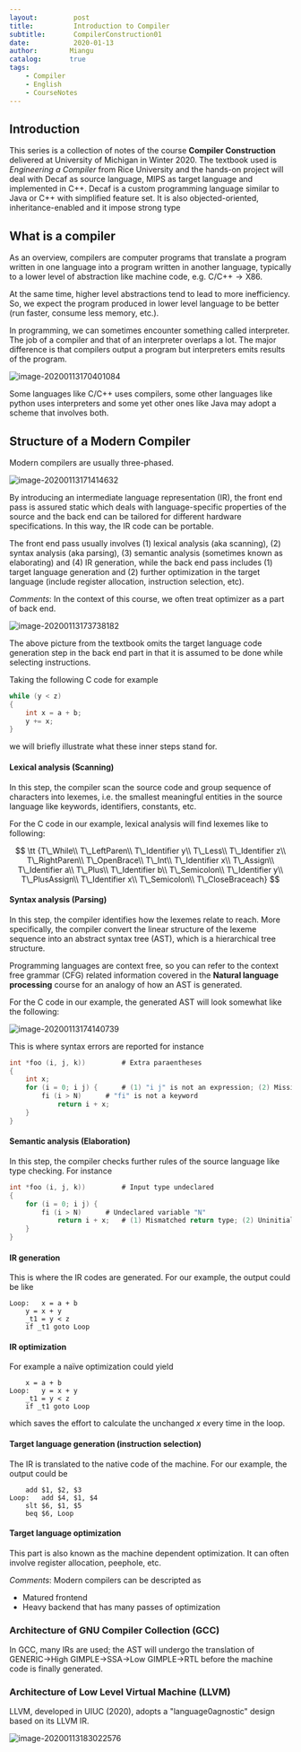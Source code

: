 ```yaml
---
layout:         post
title:          Introduction to Compiler
subtitle:       CompilerConstruction01
date:           2020-01-13
author:        Miangu
catalog:       true
tags:
    - Compiler
    - English
    - CourseNotes
---
```


## Introduction

This series is a collection of notes of the course **Compiler Construction** delivered at University of Michigan in Winter 2020. The textbook used is *Engineering a Compiler* from Rice University and the hands-on project will deal with Decaf as source language, MIPS as target language and implemented in C++. Decaf is a custom programming language similar to Java or C++ with simplified feature set. It is also objected-oriented, inheritance-enabled and it impose strong type

## What is a compiler

As an overview, compilers are computer programs that translate a program written in one language into a program written in another language, typically to a lower level of abstraction like machine code, e.g. $\text{C/C++}\to\text{X86}$.

At the same time, higher level abstractions tend to lead to more inefficiency. So, we expect the program produced in lower level language to be better (run faster, consume less memory, etc.). 

In programming, we can sometimes encounter something called interpreter. The job of a compiler and that of an interpreter overlaps a lot. The major difference is that compilers output a program but interpreters emits results of the program.

![image-20200113170401084](/img/2020011301.png)

Some languages like C/C++ uses compilers, some other languages like python uses interpreters and some yet other ones like Java may adopt a scheme that involves both.

## Structure of a Modern Compiler

Modern compilers are usually three-phased.

![image-20200113171414632](/img/2020011302.png)

By introducing an intermediate language representation (IR), the front end pass is assured static which deals with language-specific properties of the source and the back end can be tailored for different hardware specifications. In this way, the IR code can be portable.

The front end pass usually involves (1) lexical analysis (aka scanning), (2) syntax analysis (aka parsing), (3) semantic analysis (sometimes known as elaborating) and (4) IR generation, while the back end pass includes (1) target language generation and (2) further optimization in the target language (include register allocation, instruction selection, etc).

*Comments*: In the context of this course, we often treat optimizer as a part of back end.

![image-20200113173738182](/img/2020011303.png)

The above picture from the textbook omits the target language code generation step in the back end part in that it is assumed to be done while selecting instructions.

Taking the following C code for example

```C
while (y < z)
{
	int x = a + b;
	y += x;
}
```

we will briefly illustrate what these inner steps stand for.

#### Lexical analysis (Scanning)

In this step, the compiler scan the source code and group sequence of characters into lexemes, i.e. the smallest meaningful entities in the source language like keywords, identifiers, constants, etc. 

For the C code in our example, lexical analysis will find lexemes like to following:

$$
\tt {T\_While\\
T\_LeftParen\\
T\_Identifier y\\
T\_Less\\
T\_Identifier z\\
T\_RightParen\\
T\_OpenBrace\\
T\_Int\\
T\_Identifier x\\
T\_Assign\\
T\_Identifier a\\
T\_Plus\\
T\_Identifier b\\
T\_Semicolon\\
T\_Identifier y\\
T\_PlusAssign\\
T\_Identifier x\\
T\_Semicolon\\
T\_CloseBraceach}
$$

#### Syntax analysis (Parsing)

In this step, the compiler identifies how the lexemes relate to reach. More specifically, the compiler convert the linear structure of the lexeme sequence into an abstract syntax tree (AST), which is a hierarchical tree structure.

Programming languages are context free, so you can refer to the context free grammar (CFG) related information covered in the **Natural language processing** course for an analogy of how an AST is generated.

For the C code in our example, the generated AST will look somewhat like the following:

![image-20200113174140739](/img/2020011304.png)

This is where syntax errors are reported for instance

```C
int *foo (i, j, k))			# Extra paraentheses
{
    int x;
	for (i = 0; i j) {		# (1) "i j" is not an expression; (2) Missing increment
		fi (i > N)		# "fi" is not a keyword
			return i + x;
	}
}
```

#### Semantic analysis (Elaboration)

In this step, the compiler checks further rules of the source language like type checking. For instance

```C
int *foo (i, j, k))			# Input type undeclared
{
	for (i = 0; i j) {
		fi (i > N)		# Undeclared variable "N"
			return i + x;	# (1) Mismatched return type; (2) Uninitialized variable "x" used
	}
}
```

#### IR generation

This is where the IR codes are generated. For our example, the output could be like

```assembly
Loop:	x = a + b
	y = x + y
	_t1 = y < z
	if _t1 goto Loop
```

#### IR optimization

For example a naïve optimization could yield

```assembly
	x = a + b
Loop:	y = x + y
	_t1 = y < z
	if _t1 goto Loop
```

which saves the effort to calculate the unchanged $x$ every time in the loop.

#### Target language generation (instruction selection)

The IR is translated to the native code of the machine. For our example, the output could be

```assembly
	add $1, $2, $3
Loop:	add $4, $1, $4
	slt $6, $1, $5
	beq $6, Loop
```

#### Target language optimization

This part is also known as the machine dependent optimization. It can often involve register allocation, peephole, etc.

*Comments*: Modern compilers can be descripted as

+ Matured frontend
+ Heavy backend that has many passes of optimization

### Architecture of GNU Compiler Collection (GCC)

In GCC, many IRs are used; the AST will undergo the translation of GENERIC$\to$High GIMPLE$\to$SSA$\to$Low GIMPLE$\to$RTL before the machine code is finally generated. 

### Architecture of Low Level Virtual Machine (LLVM)

LLVM, developed in UIUC (2020), adopts a "language0agnostic" design based on its LLVM IR.

![image-20200113183022576](/img/2020011305.png)